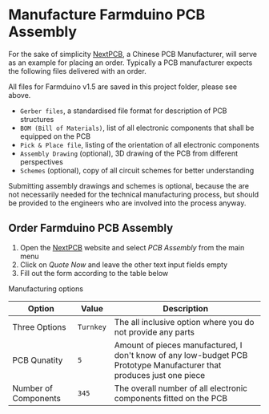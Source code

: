 # Manufacture Farmduino PCB Assembly

For the sake of simplicity [NextPCB](https://www.nextpcb.com/), a Chinese PCB Manufacturer, will serve as an example for placing an order. Typically a PCB manufacturer expects the following files delivered with an order.

All files for Farmduino v1.5 are saved in this project folder, please see above.

* `Gerber files`, a standardised file format for description of PCB structures
* `BOM (Bill of Materials)`, list of all electronic components that shall be equipped on the PCB
* `Pick & Place file`, listing of the orientation of all electronic components
* `Assembly Drawing` (optional), 3D drawing of the PCB from different perspectives
* `Schemes` (optional), copy of all circuit schemes for better understanding

Submitting assembly drawings and schemes is optional, because the are not necessarily needed for the technical manufacturing process, but should be provided to the engineers who are involved into the process anyway.

## Order Farmduino PCB Assembly

1. Open the [NextPCB](https://www.nextpcb.com/) website and select *PCB Assembly* from the main menu
2. Click on *Quote Now* and leave the other text input fields empty
3. Fill out the form according to the table below

Manufacturing options

|Option|Value|Description|
|-|-|-|
|Three Options|`Turnkey`|The all inclusive option where you do  not provide any parts|
|PCB Qunatity|`5`|Amount of pieces manufactured, I don't know of any low-budget PCB Prototype Manufacturer that produces just one piece
|Number of Components|`345`|The overall number of all electronic components fitted on the PCB|
